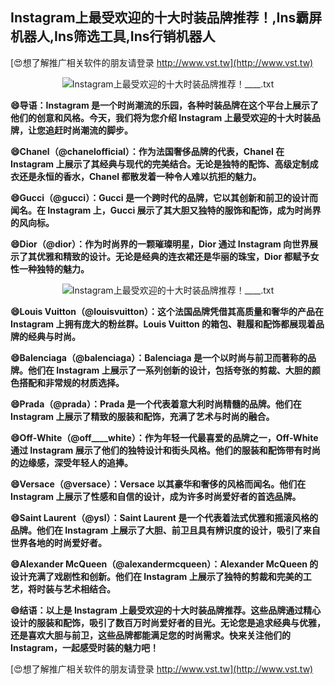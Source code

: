 ## **Instagram上最受欢迎的十大时装品牌推荐！,Ins霸屏机器人,Ins筛选工具,Ins行销机器人**

[😍想了解推广相关软件的朋友请登录 http://www.vst.tw](http://www.vst.tw)

 <center><img src="https://vst.tw/MP4/tuiguang/png/5.png" alt="Instagram上最受欢迎的十大时装品牌推荐！____.txt"></center>

**😄导语：Instagram 是一个时尚潮流的乐园，各种时装品牌在这个平台上展示了他们的创意和风格。今天，我们将为您介绍 Instagram 上最受欢迎的十大时装品牌，让您追赶时尚潮流的脚步。**

**😄Chanel（@chanelofficial）：作为法国奢侈品牌的代表，Chanel 在 Instagram 上展示了其经典与现代的完美结合。无论是独特的配饰、高级定制成衣还是永恒的香水，Chanel 都散发着一种令人难以抗拒的魅力。**

**😄Gucci（@gucci）：Gucci 是一个跨时代的品牌，它以其创新和前卫的设计而闻名。在 Instagram 上，Gucci 展示了其大胆又独特的服饰和配饰，成为时尚界的风向标。**

**😄Dior（@dior）：作为时尚界的一颗璀璨明星，Dior 通过 Instagram 向世界展示了其优雅和精致的设计。无论是经典的连衣裙还是华丽的珠宝，Dior 都赋予女性一种独特的魅力。**

 <center><img src="https://vst.tw/MP4/tuiguang/png/2.png" alt="Instagram上最受欢迎的十大时装品牌推荐！____.txt"></center>

**😄Louis Vuitton（@louisvuitton）：这个法国品牌凭借其高质量和奢华的产品在 Instagram 上拥有庞大的粉丝群。Louis Vuitton 的箱包、鞋履和配饰都展现着品牌的经典与时尚。**

**😄Balenciaga（@balenciaga）：Balenciaga 是一个以时尚与前卫而著称的品牌。他们在 Instagram 上展示了一系列创新的设计，包括夸张的剪裁、大胆的颜色搭配和非常规的材质选择。**

**😄Prada（@prada）：Prada 是一个代表着意大利时尚精髓的品牌。他们在 Instagram 上展示了精致的服装和配饰，充满了艺术与时尚的融合。**

**😄Off-White（@off____white）：作为年轻一代最喜爱的品牌之一，Off-White 通过 Instagram 展示了他们的独特设计和街头风格。他们的服装和配饰带有时尚的边缘感，深受年轻人的追捧。**

**😄Versace（@versace）：Versace 以其豪华和奢侈的风格而闻名。他们在 Instagram 上展示了性感和自信的设计，成为许多时尚爱好者的首选品牌。**

**😄Saint Laurent（@ysl）：Saint Laurent 是一个代表着法式优雅和摇滚风格的品牌。他们在 Instagram 上展示了大胆、前卫且具有辨识度的设计，吸引了来自世界各地的时尚爱好者。**

**😄Alexander McQueen（@alexandermcqueen）：Alexander McQueen 的设计充满了戏剧性和创新。他们在 Instagram 上展示了独特的剪裁和完美的工艺，将时装与艺术相结合。**

**😄结语：以上是 Instagram 上最受欢迎的十大时装品牌推荐。这些品牌通过精心设计的服装和配饰，吸引了数百万时尚爱好者的目光。无论您是追求经典与优雅，还是喜欢大胆与前卫，这些品牌都能满足您的时尚需求。快来关注他们的 Instagram，一起感受时装的魅力吧！**

[😍想了解推广相关软件的朋友请登录 http://www.vst.tw](http://www.vst.tw)



